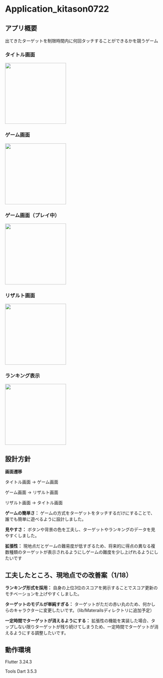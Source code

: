 # Application_kitason0722
## アプリ概要
出てきたターゲットを制限時間内に何回タッチすることができるかを競うゲーム
### タイトル画面
<img src="https://github.com/user-attachments/assets/326739c6-abcd-489e-994b-2ebe917dd143" width="200">

### ゲーム画面
<img src="https://github.com/user-attachments/assets/0bdf0088-1694-41d1-b9ce-d077e62da575" width="200">

### ゲーム画面（プレイ中）
<img src="https://github.com/user-attachments/assets/e389e5c3-a375-4a98-9ce7-d09ba6eae723" width="200">

### リザルト画面
<img src="https://github.com/user-attachments/assets/3d572424-f149-4343-8f4c-24247757176b" width="200">

### ランキング表示
<img src="https://github.com/user-attachments/assets/8996e02b-f30f-45c0-af1a-3e7960cd9693" width="200">

## 設計方針
**画面遷移**

タイトル画面 -> ゲーム画面

ゲーム画面 -> リザルト画面

リザルト画面 -> タイトル画面

**ゲームの簡単さ：** ゲームの方式をターゲットをタッチするだけにすることで、誰でも簡単に遊べるように設計しました。

**見やすさ：** ボタンや背景の色を工夫し、ターゲットやランキングのデータを見やすくしました。

**拡張性：** 現地点だとゲームの難易度が低すぎるため、将来的に得点の異なる複数種類のターゲットが表示されるようにしゲームの難度を少し上げれるようにしたいです

## 工夫したところ、現地点での改善案（1/18）
**ランキング形式を採用：** 自身の上位3位のスコアを掲示することでスコア更新のモチベーションを上げやすくしました。

**ターゲットのモデルが単純すぎる：** ターゲットがただの赤い丸のため、何かしらのキャラクターに変更したいです。（lib/Materailsディレクトリに追加予定）

**一定時間でターゲットが消えるようにする：** 拡張性の機能を実装した場合、タップしない限りターゲットが残り続けてしまうため、一定時間でターゲットが消えるようにする調整したいです。

## 動作環境
Flutter 3.24.3

Tools Dart 3.5.3
